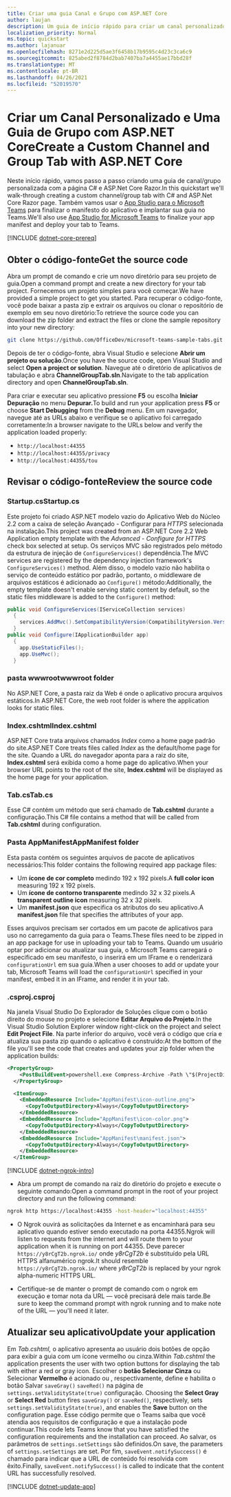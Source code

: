 ```yaml
---
title: Criar uma guia Canal e Grupo com ASP.NET Core
author: laujan
description: Um guia de início rápido para criar um canal personalizado e uma guia de grupo com ASP.NET Core.
localization_priority: Normal
ms.topic: quickstart
ms.author: lajanuar
ms.openlocfilehash: 8271e2d225d5ae3f6458b17b9595c4d23c3ca6c9
ms.sourcegitcommit: 825abed2f8784d2bab7407ba7a4455ae17bbd28f
ms.translationtype: MT
ms.contentlocale: pt-BR
ms.lasthandoff: 04/26/2021
ms.locfileid: "52019570"
---
```

# <a name="create-a-custom-channel-and-group-tab-with-aspnet-core"></a><span data-ttu-id="9f6c2-103">Criar um Canal Personalizado e Uma Guia de Grupo com ASP.NET Core</span><span class="sxs-lookup"><span data-stu-id="9f6c2-103">Create a Custom Channel and Group Tab with ASP.NET Core</span></span>

<span data-ttu-id="9f6c2-104">Neste início rápido, vamos passo a passo criando uma guia de canal/grupo personalizada com a página C# e ASP.Net Core Razor.</span><span class="sxs-lookup"><span data-stu-id="9f6c2-104">In this quickstart we'll walk-through creating a custom channel/group tab with C# and ASP.Net Core Razor page.</span></span> <span data-ttu-id="9f6c2-105">Também vamos usar o [App Studio para o Microsoft Teams](~/concepts/build-and-test/app-studio-overview.md) para finalizar o manifesto do aplicativo e implantar sua guia no Teams.</span><span class="sxs-lookup"><span data-stu-id="9f6c2-105">We'll also use [App Studio for Microsoft Teams](~/concepts/build-and-test/app-studio-overview.md) to finalize your app manifest and deploy your tab to Teams.</span></span>

[!INCLUDE [dotnet-core-prereq](~/includes/tabs/dotnet-core-prereq.md)]

## <a name="get-the-source-code"></a><span data-ttu-id="9f6c2-106">Obter o código-fonte</span><span class="sxs-lookup"><span data-stu-id="9f6c2-106">Get the source code</span></span>

<span data-ttu-id="9f6c2-107">Abra um prompt de comando e crie um novo diretório para seu projeto de guia.</span><span class="sxs-lookup"><span data-stu-id="9f6c2-107">Open a command prompt and create a new directory for your tab project.</span></span> <span data-ttu-id="9f6c2-108">Fornecemos um projeto simples para você começar.</span><span class="sxs-lookup"><span data-stu-id="9f6c2-108">We have provided a simple project to get you started.</span></span> <span data-ttu-id="9f6c2-109">Para recuperar o código-fonte, você pode baixar a pasta zip e extrair os arquivos ou clonar o repositório de exemplo em seu novo diretório:</span><span class="sxs-lookup"><span data-stu-id="9f6c2-109">To retrieve the source code you can download the zip folder and extract the files or clone the sample repository into your new directory:</span></span>

```bash
git clone https://github.com/OfficeDev/microsoft-teams-sample-tabs.git
```

<span data-ttu-id="9f6c2-110">Depois de ter o código-fonte, abra Visual Studio e selecione **Abrir um projeto ou solução**.</span><span class="sxs-lookup"><span data-stu-id="9f6c2-110">Once you have the source code, open Visual Studio and select **Open a project or solution**.</span></span> <span data-ttu-id="9f6c2-111">Navegue até o diretório de aplicativos de tabulação e abra **ChannelGroupTab.sln**.</span><span class="sxs-lookup"><span data-stu-id="9f6c2-111">Navigate to the tab application directory and open **ChannelGroupTab.sln**.</span></span>

<span data-ttu-id="9f6c2-112">Para criar e executar seu aplicativo pressione **F5** ou escolha **Iniciar Depuração** no menu **Depurar.**</span><span class="sxs-lookup"><span data-stu-id="9f6c2-112">To build and run your application press **F5** or choose **Start Debugging** from the **Debug** menu.</span></span> <span data-ttu-id="9f6c2-113">Em um navegador, navegue até as URLs abaixo e verifique se o aplicativo foi carregado corretamente:</span><span class="sxs-lookup"><span data-stu-id="9f6c2-113">In a browser navigate to the URLs below and verify the application loaded properly:</span></span>

- `http://localhost:44355`
- `http://localhost:44355/privacy`
- `http://localhost:44355/tou`

## <a name="review-the-source-code"></a><span data-ttu-id="9f6c2-114">Revisar o código-fonte</span><span class="sxs-lookup"><span data-stu-id="9f6c2-114">Review the source code</span></span>

### <a name="startupcs"></a><span data-ttu-id="9f6c2-115">Startup.cs</span><span class="sxs-lookup"><span data-stu-id="9f6c2-115">Startup.cs</span></span>

<span data-ttu-id="9f6c2-116">Este projeto foi criado ASP.NET modelo vazio do Aplicativo Web do Núcleo 2.2 com a caixa de seleção Avançado - Configurar para *HTTPS* selecionada na instalação.</span><span class="sxs-lookup"><span data-stu-id="9f6c2-116">This project was created from an ASP.NET Core 2.2 Web Application empty template with the *Advanced - Configure for HTTPS* check box selected at setup.</span></span> <span data-ttu-id="9f6c2-117">Os serviços MVC são registrados pelo método da estrutura de injeção de `ConfigureServices()` dependência.</span><span class="sxs-lookup"><span data-stu-id="9f6c2-117">The MVC services are registered by the dependency injection framework's `ConfigureServices()` method.</span></span> <span data-ttu-id="9f6c2-118">Além disso, o modelo vazio não habilita o serviço de conteúdo estático por padrão, portanto, o middleware de arquivos estáticos é adicionado ao `Configure()` método:</span><span class="sxs-lookup"><span data-stu-id="9f6c2-118">Additionally, the empty template doesn't enable serving static content by default, so the static files middleware is added to the `Configure()` method:</span></span>

```csharp
public void ConfigureServices(IServiceCollection services)
  {
    services.AddMvc().SetCompatibilityVersion(CompatibilityVersion.Version_2_2);
  }
public void Configure(IApplicationBuilder app)
  {
    app.UseStaticFiles();
    app.UseMvc();
  }
```

### <a name="wwwroot-folder"></a><span data-ttu-id="9f6c2-119">pasta wwwroot</span><span class="sxs-lookup"><span data-stu-id="9f6c2-119">wwwroot folder</span></span>

<span data-ttu-id="9f6c2-120">No ASP.NET Core, a pasta raiz da Web é onde o aplicativo procura arquivos estáticos.</span><span class="sxs-lookup"><span data-stu-id="9f6c2-120">In ASP.NET Core, the web root folder is where the application looks for static files.</span></span>

### <a name="indexcshtml"></a><span data-ttu-id="9f6c2-121">Index.cshtml</span><span class="sxs-lookup"><span data-stu-id="9f6c2-121">Index.cshtml</span></span>

<span data-ttu-id="9f6c2-122">ASP.NET Core trata arquivos chamados *Index* como a home page padrão do site.</span><span class="sxs-lookup"><span data-stu-id="9f6c2-122">ASP.NET Core treats files called *Index* as the default/home page for the site.</span></span> <span data-ttu-id="9f6c2-123">Quando a URL do navegador aponta para a raiz do site, **Index.cshtml** será exibida como a home page do aplicativo.</span><span class="sxs-lookup"><span data-stu-id="9f6c2-123">When your browser URL points to the root of the site, **Index.cshtml** will be displayed as the home page for your application.</span></span>

### <a name="tabcs"></a><span data-ttu-id="9f6c2-124">Tab.cs</span><span class="sxs-lookup"><span data-stu-id="9f6c2-124">Tab.cs</span></span>

<span data-ttu-id="9f6c2-125">Esse C# contém um método que será chamado de **Tab.cshtml** durante a configuração.</span><span class="sxs-lookup"><span data-stu-id="9f6c2-125">This C# file contains a method that will be called from **Tab.cshtml** during configuration.</span></span>

### <a name="appmanifest-folder"></a><span data-ttu-id="9f6c2-126">Pasta AppManifest</span><span class="sxs-lookup"><span data-stu-id="9f6c2-126">AppManifest folder</span></span>

<span data-ttu-id="9f6c2-127">Esta pasta contém os seguintes arquivos de pacote de aplicativos necessários:</span><span class="sxs-lookup"><span data-stu-id="9f6c2-127">This folder contains the following required app package files:</span></span>

- <span data-ttu-id="9f6c2-128">Um **ícone de cor completo** medindo 192 x 192 pixels.</span><span class="sxs-lookup"><span data-stu-id="9f6c2-128">A **full color icon** measuring 192 x 192 pixels.</span></span>
- <span data-ttu-id="9f6c2-129">Um **ícone de contorno transparente** medindo 32 x 32 pixels.</span><span class="sxs-lookup"><span data-stu-id="9f6c2-129">A **transparent outline icon** measuring 32 x 32 pixels.</span></span>
- <span data-ttu-id="9f6c2-130">Um **manifest.json** que especifica os atributos do seu aplicativo.</span><span class="sxs-lookup"><span data-stu-id="9f6c2-130">A **manifest.json** file that specifies the attributes of your app.</span></span>

<span data-ttu-id="9f6c2-131">Esses arquivos precisam ser cortados em um pacote de aplicativos para uso no carregamento da guia para o Teams.</span><span class="sxs-lookup"><span data-stu-id="9f6c2-131">These files need to be zipped in an app package for use in uploading your tab to Teams.</span></span> <span data-ttu-id="9f6c2-132">Quando um usuário optar por adicionar ou atualizar sua guia, o Microsoft Teams carregará o especificado em seu manifesto, o inserirá em um IFrame e o renderizará `configurationUrl` em sua guia.</span><span class="sxs-lookup"><span data-stu-id="9f6c2-132">When a user chooses to add or update your tab, Microsoft Teams will load the `configurationUrl` specified in your manifest, embed it in an IFrame, and render it in your tab.</span></span>

### <a name="csproj"></a><span data-ttu-id="9f6c2-133">.csproj</span><span class="sxs-lookup"><span data-stu-id="9f6c2-133">.csproj</span></span>

<span data-ttu-id="9f6c2-134">Na janela Visual Studio Do Explorador de Soluções clique com o botão direito do mouse no projeto e selecione **Editar Arquivo do Projeto**.</span><span class="sxs-lookup"><span data-stu-id="9f6c2-134">In the Visual Studio Solution Explorer window right-click on the project and select **Edit Project File**.</span></span> <span data-ttu-id="9f6c2-135">Na parte inferior do arquivo, você verá o código que cria e atualiza sua pasta zip quando o aplicativo é construído:</span><span class="sxs-lookup"><span data-stu-id="9f6c2-135">At the bottom of the file you'll see the code that creates and updates your zip folder when the application builds:</span></span>

```xml
<PropertyGroup>
    <PostBuildEvent>powershell.exe Compress-Archive -Path \"$(ProjectDir)AppManifest\*\" -DestinationPath \"$(TargetDir)tab.zip\" -Force</PostBuildEvent>
  </PropertyGroup>

  <ItemGroup>
    <EmbeddedResource Include="AppManifest\icon-outline.png">
      <CopyToOutputDirectory>Always</CopyToOutputDirectory>
    </EmbeddedResource>
    <EmbeddedResource Include="AppManifest\icon-color.png">
      <CopyToOutputDirectory>Always</CopyToOutputDirectory>
    </EmbeddedResource>
    <EmbeddedResource Include="AppManifest\manifest.json">
      <CopyToOutputDirectory>Always</CopyToOutputDirectory>
    </EmbeddedResource>
  </ItemGroup>
```

[!INCLUDE [dotnet-ngrok-intro](~/includes/tabs/dotnet-ngrok-intro.md)]

- <span data-ttu-id="9f6c2-136">Abra um prompt de comando na raiz do diretório do projeto e execute o seguinte comando:</span><span class="sxs-lookup"><span data-stu-id="9f6c2-136">Open a command prompt in the root of your project directory and run the following command:</span></span>

```bash
ngrok http https://localhost:44355 -host-header="localhost:44355"
```

- <span data-ttu-id="9f6c2-137">O Ngrok ouvirá as solicitações da Internet e as encaminhará para seu aplicativo quando estiver sendo executado na porta 44355.</span><span class="sxs-lookup"><span data-stu-id="9f6c2-137">Ngrok will listen to requests from the internet and will route them to your application when it is running on port 44355.</span></span> <span data-ttu-id="9f6c2-138">Deve parecer `https://y8rCgT2b.ngrok.io/` onde *y8rCgT2b* é substituído pela URL HTTPS alfanumérico ngrok.</span><span class="sxs-lookup"><span data-stu-id="9f6c2-138">It should resemble `https://y8rCgT2b.ngrok.io/` where *y8rCgT2b* is replaced by your ngrok alpha-numeric HTTPS URL.</span></span>

- <span data-ttu-id="9f6c2-139">Certifique-se de manter o prompt de comando com o ngrok em execução e tomar nota da URL — você precisará dele mais tarde.</span><span class="sxs-lookup"><span data-stu-id="9f6c2-139">Be sure to keep the command prompt with ngrok running and to make note of the URL — you'll need it later.</span></span>

## <a name="update-your-application"></a><span data-ttu-id="9f6c2-140">Atualizar seu aplicativo</span><span class="sxs-lookup"><span data-stu-id="9f6c2-140">Update your application</span></span>

<span data-ttu-id="9f6c2-141">Em *Tab.cshtml,* o aplicativo apresenta ao usuário dois botões de opção para exibir a guia com um ícone vermelho ou cinza.</span><span class="sxs-lookup"><span data-stu-id="9f6c2-141">Within *Tab.cshtml* the application presents the user with two option buttons for displaying the tab with either a red or gray icon.</span></span> <span data-ttu-id="9f6c2-142">Escolher o **botão Selecionar Cinza** ou Selecionar **Vermelho** é acionado ou , respectivamente, define e habilita o botão Salvar `saveGray()` `saveRed()` na página de `settings.setValidityState(true)` configuração. </span><span class="sxs-lookup"><span data-stu-id="9f6c2-142">Choosing the **Select Gray** or **Select Red** button fires `saveGray()` or `saveRed()`, respectively, sets `settings.setValidityState(true)`, and enables the **Save** button on the configuration page.</span></span> <span data-ttu-id="9f6c2-143">Esse código permite que o Teams saiba que você atendia aos requisitos de configuração e que a instalação pode continuar.</span><span class="sxs-lookup"><span data-stu-id="9f6c2-143">This code lets Teams know that you have satisfied the configuration requirements and the installation can proceed.</span></span> <span data-ttu-id="9f6c2-144">Ao salvar, os parâmetros de `settings.setSettings` são definidos.</span><span class="sxs-lookup"><span data-stu-id="9f6c2-144">On save, the parameters of `settings.setSettings` are set.</span></span> <span data-ttu-id="9f6c2-145">Por fim, `saveEvent.notifySuccess()` é chamado para indicar que a URL de conteúdo foi resolvida com êxito.</span><span class="sxs-lookup"><span data-stu-id="9f6c2-145">Finally, `saveEvent.notifySuccess()` is called to indicate that the content URL has successfully resolved.</span></span>

[!INCLUDE [dotnet-update-app](~/includes/tabs/dotnet-update-chan-grp-app.md)]

